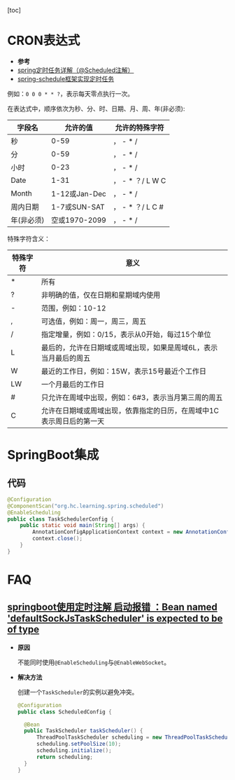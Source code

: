 [toc]



# CRON表达式

- **参考**
- [spring定时任务详解（@Scheduled注解）](https://www.bbsmax.com/A/6pdDylDzw3/)
- [spring-schedule框架实现定时任务](https://blog.csdn.net/qq_37585236/article/details/81841235)

例如：`0 0 0 * * ?`，表示每天零点执行一次。

在表达式中，顺序依次为秒、分、时、日期、月、周、年(非必须):

| 字段名     | 允许的值      | 允许的特殊字符   |
| ---------- | ------------- | ---------------- |
| 秒         | 0-59          | ， - * /         |
| 分         | 0-59          | ， - * /         |
| 小时       | 0-23          | ， - * /         |
| Date       | 1-31          | ， - * ？/ L W C |
| Month      | 1-12或Jan-Dec | ， - * /         |
| 周内日期   | 1-7或SUN-SAT  | ， - * ？/ L C # |
| 年(非必须) | 空或1970-2099 | ， - * /         |

特殊字符含义：

| 特殊字符 | 意义                                                         |
| -------- | ------------------------------------------------------------ |
| *        | 所有                                                         |
| ?        | 非明确的值，仅在日期和星期域内使用                           |
| -        | 范围，例如：10-12                                            |
| ,        | 可选值，例如：周一，周三，周五                               |
| /        | 指定增量，例如：0/15，表示从0开始，每过15个单位              |
| L        | 最后的，允许在日期域或周域出现，如果是周域6L，表示当月最后的周五 |
| W        | 最近的工作日，例如：15W，表示15号最近个工作日                |
| LW       | 一个月最后的工作日                                           |
| #        | 只允许在周域中出现，例如：6#3，表示当月第三周的周五          |
| C        | 允许在日期域或周域出现，依靠指定的日历，在周域中1C表示周日后的第一天 |



# SpringBoot集成

## 代码

``` java
@Configuration
@ComponentScan("org.hc.learning.spring.scheduled")
@EnableScheduling
public class TaskSchedulerConfig {
	public static void main(String[] args) {
		AnnotationConfigApplicationContext context = new AnnotationConfigApplicationContext(TaskSchedulerConfig.class);
		context.close();
	}
}
```

# FAQ

## [springboot使用定时注解 启动报错 ：Bean named 'defaultSockJsTaskScheduler' is expected to be of type](https://my.oschina.net/sangma/blog/4332297)

- **原因**

  不能同时使用`@EnableScheduling`与`@EnableWebSocket`。

- **解决方法**

  创建一个`TaskScheduler`的实例以避免冲突。

  ``` java
  @Configuration
  public class ScheduledConfig {
  
  	@Bean
  	public TaskScheduler taskScheduler() {
  		ThreadPoolTaskScheduler scheduling = new ThreadPoolTaskScheduler();
  		scheduling.setPoolSize(10);
  		scheduling.initialize();
  		return scheduling;
  	}
  }
  ```

  

